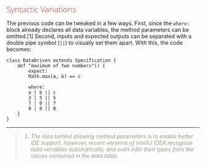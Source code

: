 <style>
h1,h2,h3,h4{font-family: "Open Sans","DejaVu Sans",sans-serif;font-weight: 300;font-style: normal; color: #ba3925;text-rendering: optimizeLegibility; margin-top: 1em; margin-bottom: .5em;}
h1{color: rgba(0,0,0,.85);}
blockquote{color: #998;font-style: italic;}
</style>

## Syntactic Variations

The previous code can be tweaked in a few ways. First, since the `where:` block already declares all data variables, the method parameters can be omitted.[1] Second, inputs and expected outputs can be separated with a double pipe symbol (`||`) to visually set them apart. With this, the code becomes:

    class DataDriven extends Specification {
        def "maximum of two numbers"() {
            expect:
            Math.max(a, b) == c
    
            where:
            a | b || c
            3 | 5 || 5
            7 | 0 || 7
            0 | 0 || 0
        }
    }

---
>1. The idea behind allowing method parameters is to enable better IDE support. However, recent versions of IntelliJ IDEA recognize data variables automatically, and even infer their types from the values contained in the data table.